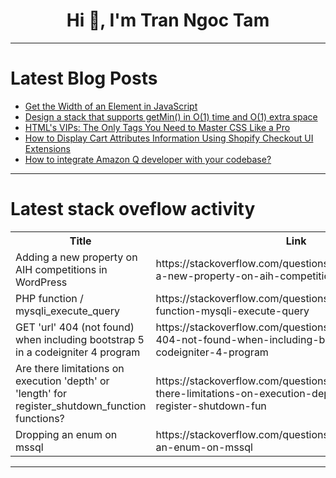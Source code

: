 <h1 align="center">Hi 👋, I'm Tran Ngoc Tam</h1>

---

# Latest Blog Posts 
<!-- BLOG-POST-LIST:START -->
- [Get the Width of an Element in JavaScript](https://dev.to/arsalanmeee/get-the-width-of-an-element-in-javascript-55oo)
- [Design a stack that supports getMin&lpar;&rpar; in O&lpar;1&rpar; time and O&lpar;1&rpar; extra space](https://dev.to/yashdevs/design-a-stack-that-supports-getmin-in-o1-time-and-o1-extra-space-9li)
- [HTML&#39;s VIPs: The Only Tags You Need to Master CSS Like a Pro](https://dev.to/rana_danish_0b71b5e803397/htmls-vips-the-only-tags-you-need-to-master-css-like-a-pro-2ph7)
- [How to Display Cart Attributes Information Using Shopify Checkout UI Extensions](https://dev.to/tim_yone/how-to-display-cart-attributes-information-using-shopify-checkout-ui-extensions-4oe2)
- [How to integrate Amazon Q developer with your codebase?](https://dev.to/citrux-digital/how-to-integrate-amazon-q-developer-with-your-codebase-3kcc)
<!-- BLOG-POST-LIST:END -->

---

# Latest stack oveflow activity
<table>
  <tr><th>Title</th><th>Link</th></tr>
  <!-- STACKOVERFLOW:START --><tr><td>Adding a new property on AIH competitions in WordPress</td><td>https://stackoverflow.com/questions/78879719/adding-a-new-property-on-aih-competitions-in-wordpress</td></tr><tr><td>PHP function / mysqli_execute_query</td><td>https://stackoverflow.com/questions/78879636/php-function-mysqli-execute-query</td></tr><tr><td>GET &#39;url&#39; 404 &lpar;not found&rpar; when including bootstrap 5 in a codeigniter 4 program</td><td>https://stackoverflow.com/questions/78879608/get-url-404-not-found-when-including-bootstrap-5-in-a-codeigniter-4-program</td></tr><tr><td>Are there limitations on execution &#39;depth&#39; or &#39;length&#39; for register_shutdown_function functions?</td><td>https://stackoverflow.com/questions/78879557/are-there-limitations-on-execution-depth-or-length-for-register-shutdown-fun</td></tr><tr><td>Dropping an enum on mssql</td><td>https://stackoverflow.com/questions/78879529/dropping-an-enum-on-mssql</td></tr><!-- STACKOVERFLOW:END -->
</table>

---


